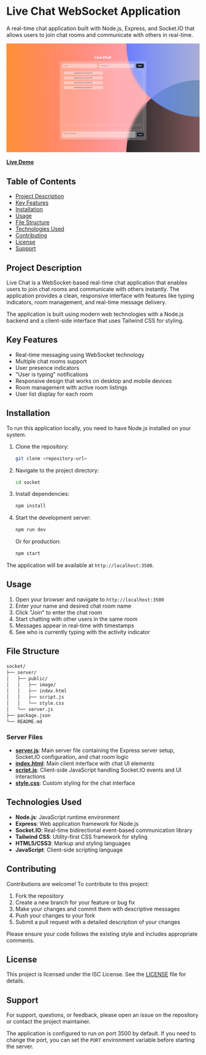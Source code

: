 # Live Chat WebSocket Application

A real-time chat application built with Node.js, Express, and Socket.IO that allows users to join chat rooms and communicate with others in real-time.

![Mainpage](./assets/1.png)

[**Live Demo**](https://socket-vhd9.onrender.com)

## Table of Contents

-   [Project Description](#project-description)
-   [Key Features](#key-features)
-   [Installation](#installation)
-   [Usage](#usage)
-   [File Structure](#file-structure)
-   [Technologies Used](#technologies-used)
-   [Contributing](#contributing)
-   [License](#license)
-   [Support](#support)

## Project Description

Live Chat is a WebSocket-based real-time chat application that enables users to join chat rooms and communicate with others instantly. The application provides a clean, responsive interface with features like typing indicators, room management, and real-time message delivery.

The application is built using modern web technologies with a Node.js backend and a client-side interface that uses Tailwind CSS for styling.

## Key Features

-   Real-time messaging using WebSocket technology
-   Multiple chat rooms support
-   User presence indicators
-   "User is typing" notifications
-   Responsive design that works on desktop and mobile devices
-   Room management with active room listings
-   User list display for each room

## Installation

To run this application locally, you need to have Node.js installed on your system.

1. Clone the repository:

    ```bash
    git clone <repository-url>
    ```

2. Navigate to the project directory:

    ```bash
    cd socket
    ```

3. Install dependencies:

    ```bash
    npm install
    ```

4. Start the development server:

    ```bash
    npm run dev
    ```

    Or for production:

    ```bash
    npm start
    ```

The application will be available at `http://localhost:3500`.

## Usage

1. Open your browser and navigate to `http://localhost:3500`
2. Enter your name and desired chat room name
3. Click "Join" to enter the chat room
4. Start chatting with other users in the same room
5. Messages appear in real-time with timestamps
6. See who is currently typing with the activity indicator

## File Structure

```
socket/
├── server/
│   ├── public/
│   │   ├── image/
│   │   ├── index.html
│   │   ├── script.js
│   │   └── style.css
│   └── server.js
├── package.json
└── README.md
```

### Server Files

-   **[server.js](file:///S:/WIP-Codes/socket/server/server.js)**: Main server file containing the Express server setup, Socket.IO configuration, and chat room logic
-   **[index.html](file:///S:/WIP-Codes/socket/server/public/index.html)**: Main client interface with chat UI elements
-   **[script.js](file:///S:/WIP-Codes/socket/server/public/script.js)**: Client-side JavaScript handling Socket.IO events and UI interactions
-   **[style.css](file:///S:/WIP-Codes/socket/server/public/style.css)**: Custom styling for the chat interface

## Technologies Used

-   **Node.js**: JavaScript runtime environment
-   **Express**: Web application framework for Node.js
-   **Socket.IO**: Real-time bidirectional event-based communication library
-   **Tailwind CSS**: Utility-first CSS framework for styling
-   **HTML5/CSS3**: Markup and styling languages
-   **JavaScript**: Client-side scripting language

## Contributing

Contributions are welcome! To contribute to this project:

1. Fork the repository
2. Create a new branch for your feature or bug fix
3. Make your changes and commit them with descriptive messages
4. Push your changes to your fork
5. Submit a pull request with a detailed description of your changes

Please ensure your code follows the existing style and includes appropriate comments.

## License

This project is licensed under the ISC License. See the [LICENSE](file:///S:/WIP-Codes/socket/LICENSE) file for details.

## Support

For support, questions, or feedback, please open an issue on the repository or contact the project maintainer.

The application is configured to run on port 3500 by default. If you need to change the port, you can set the `PORT` environment variable before starting the server.
